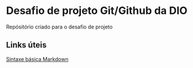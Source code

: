 # Desafio de projeto Git/Github da DIO

Repósitório criado para o desafio de projeto

## Links úteis

[Sintaxe básica Markdown](https://www.markdownguide.org/getting-started/)
